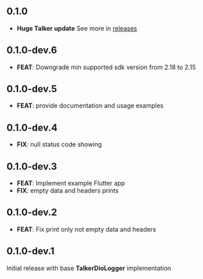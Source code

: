 ## 0.1.0
- **Huge Talker update**
See more in [releases](https://github.com/Frezyx/talker/releases)

## 0.1.0-dev.6

- **FEAT**: Downgrade min supported sdk version from 2.18 to 2.15

## 0.1.0-dev.5

- **FEAT**: provide documentation and usage examples

## 0.1.0-dev.4

- **FIX**: null status code showing

## 0.1.0-dev.3

- **FEAT**: Implement example Flutter app
- **FIX**: empty data and headers prints

## 0.1.0-dev.2
- **FEAT**: Fix print only not empty data and headers 

## 0.1.0-dev.1

Initial release with base **TalkerDioLogger** implementation

